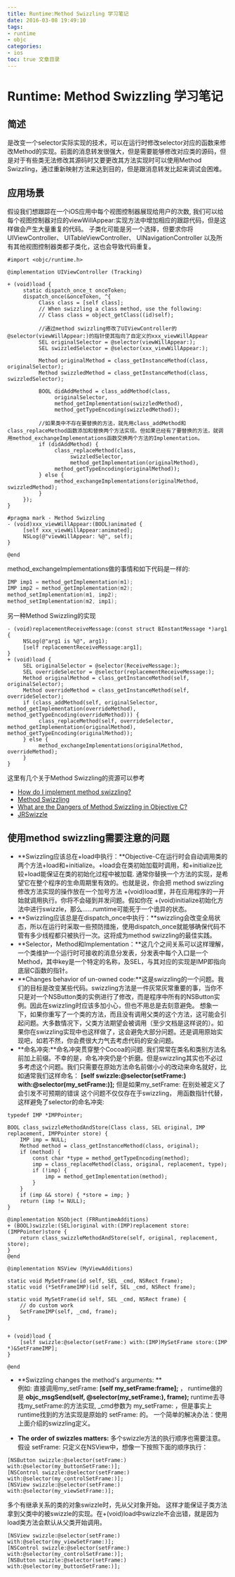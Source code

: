 ```yaml
---
title: Runtime:Method Swizzling 学习笔记
date: 2016-03-08 19:49:10
tags:
- runtime
- objc
categories:
- ios
toc: true 文章目录
---
```


# Runtime: Method Swizzling 学习笔记

## 简述
是改变一个selector实际实现的技术，可以在运行时修改selector对应的函数来修改Method的实现。前面的消息转发很强大，但是需要能够修改对应类的源码，但是对于有些类无法修改其源码时又要更改其方法实现时可以使用Method Swizzling，通过重新映射方法来达到目的，但是跟消息转发比起来调试会困难。

## 应用场景
假设我们想跟踪在一个iOS应用中每个视图控制器展现给用户的次数, 我们可以给每个视图控制器对应的viewWillAppear:实现方法中增加相应的跟踪代码，但是这样做会产生大量重复的代码。
子类化可能是另一个选择，但要求你将UIViewController、 UITableViewController、 UINavigationController 以及所有其他视图控制器类都子类化，这也会导致代码重复。

<!-- more -->


```objc
#import <objc/runtime.h>

@implementation UIViewController (Tracking)

+ (void)load {
     static dispatch_once_t onceToken;
     dispatch_once(&onceToken, ^{
          Class class = [self class];
          // When swizzling a class method, use the following:
          // Class class = object_getClass((id)self);

          //通过method swizzling修改了UIViewController的@selector(viewWillAppear:)的指针使其指向了自定义的xxx_viewWillAppear
          SEL originalSelector = @selector(viewWillAppear:);
          SEL swizzledSelector = @selector(xxx_viewWillAppear:);

          Method originalMethod = class_getInstanceMethod(class, originalSelector);
          Method swizzledMethod = class_getInstanceMethod(class, swizzledSelector);

          BOOL didAddMethod = class_addMethod(class,
               originalSelector,
               method_getImplementation(swizzledMethod),
               method_getTypeEncoding(swizzledMethod));

          //如果类中不存在要替换的方法，就先用class_addMethod和class_replaceMethod函数添加和替换两个方法实现。但如果已经有了要替换的方法，就调用method_exchangeImplementations函数交换两个方法的Implementation。
          if (didAddMethod) {
               class_replaceMethod(class,
                    swizzledSelector,
                    method_getImplementation(originalMethod),
               method_getTypeEncoding(originalMethod));
          } else {
               method_exchangeImplementations(originalMethod, swizzledMethod);
          }
     });
}

#pragma mark - Method Swizzling
- (void)xxx_viewWillAppear:(BOOL)animated {
     [self xxx_viewWillAppear:animated];
     NSLog(@"viewWillAppear: %@", self);
}

@end
```
method_exchangeImplementations做的事情和如下代码是一样的:

```cpp
IMP imp1 = method_getImplementation(m1);
IMP imp2 = method_getImplementation(m2);
method_setImplementation(m1, imp2);
method_setImplementation(m2, imp1);
```

另一种Method Swizzling的实现

```objc
- (void)replacementReceiveMessage:(const struct BInstantMessage *)arg1 {
     NSLog(@"arg1 is %@", arg1);
     [self replacementReceiveMessage:arg1];
}
+ (void)load {
     SEL originalSelector = @selector(ReceiveMessage:);
     SEL overrideSelector = @selector(replacementReceiveMessage:);
     Method originalMethod = class_getInstanceMethod(self, originalSelector);
     Method overrideMethod = class_getInstanceMethod(self, overrideSelector);
     if (class_addMethod(self, originalSelector, method_getImplementation(overrideMethod), method_getTypeEncoding(overrideMethod))) {
          class_replaceMethod(self, overrideSelector, method_getImplementation(originalMethod), method_getTypeEncoding(originalMethod));
     } else {
          method_exchangeImplementations(originalMethod, overrideMethod);
     }
}
```

这里有几个关于Method Swizzling的资源可以参考

- [How do I implement method swizzling?](http://stackoverflow.com/questions/5371601/how-do-i-implement-method-swizzling)
- [Method Swizzling](http://nshipster.com/method-swizzling/)
- [What are the Dangers of Method Swizzling in Objective C?](http://stackoverflow.com/questions/5339276/what-are-the-dangers-of-method-swizzling-in-objective-c)
- [JRSwizzle](https://github.com/rentzsch/jrswizzle)

## 使用method swizzling需要注意的问题
- **Swizzling应该总在+load中执行：**Objective-C在运行时会自动调用类的两个方法+load和+initialize。+load会在类初始加载时调用，和+initialize比较+load能保证在类的初始化过程中被加载.
通常你替换一个方法的实现，是希望它在整个程序的生命周期里有效的。也就是说，你会把 method swizzling 修改方法实现的操作放在一个加号方法 +(void)load里，并在应用程序的一开始就调用执行。你将不会碰到并发问题。假如你在 +(void)initialize初始化方法中进行swizzle，那么……rumtime可能死于一个诡异的状态。
- **Swizzling应该总是在dispatch_once中执行：**swizzling会改变全局状态，所以在运行时采取一些预防措施，使用dispatch_once就能够确保代码不管有多少线程都只被执行一次。这将成为method swizzling的最佳实践。
- **Selector，Method和Implementation：**这几个之间关系可以这样理解，一个类维护一个运行时可接收的消息分发表，分发表中每个入口是一个Method，其中key是一个特定的名称，及SEL，与其对应的实现是IMP即指向底层C函数的指针。
- **Changes behavior of un-owned code:**这是swizzling的一个问题。我们的目标是改变某些代码。swizzling方法是一件灰常灰常重要的事，当你不只是对一个NSButton类的实例进行了修改，而是程序中所有的NSButton实例。因此在swizzling时应该多加小心，但也不用总是去刻意避免。
想象一下，如果你重写了一个类的方法，而且没有调用父类的这个方法，这可能会引起问题。大多数情况下，父类方法期望会被调用（至少文档是这样说的）。如果你在swizzling实现中也这样做了，这会避免大部分问题。还是调用原始实现吧，如若不然，你会费很大力气去考虑代码的安全问题。
- **命名冲突:**命名冲突贯穿整个Cocoa的问题. 我们常常在类名和类别方法名前加上前缀。不幸的是，命名冲突仍是个折磨。但是swizzling其实也不必过多考虑这个问题。我们只需要在原始方法命名前做小小的改动来命名就好，比如通常我们这样命名：
 **[self swizzle:@selector(setFrame:) with:@selector(my_setFrame:)];** 
 但是如果my_setFrame: 在别处被定义了会引发不可预期的错误
 这个问题不仅仅存在于swizzling， 用函数指针代替，这样避免了selector的命名冲突:

```
typedef IMP *IMPPointer;  

BOOL class_swizzleMethodAndStore(Class class, SEL original, IMP replacement, IMPPointer store) {  
    IMP imp = NULL;  
    Method method = class_getInstanceMethod(class, original);  
    if (method) {  
        const char *type = method_getTypeEncoding(method);  
        imp = class_replaceMethod(class, original, replacement, type);  
        if (!imp) {  
            imp = method_getImplementation(method);  
        }  
    }  
    if (imp && store) { *store = imp; }  
    return (imp != NULL);  
}  
  
@implementation NSObject (FRRuntimeAdditions)  
+ (BOOL)swizzle:(SEL)original with:(IMP)replacement store:(IMPPointer)store {  
    return class_swizzleMethodAndStore(self, original, replacement, store);  
}  
@end  

@implementation NSView (MyViewAdditions)  

static void MySetFrame(id self, SEL _cmd, NSRect frame);  
static void (*SetFrameIMP)(id self, SEL _cmd, NSRect frame);  
 
static void MySetFrame(id self, SEL _cmd, NSRect frame) {  
    // do custom work  
    SetFrameIMP(self, _cmd, frame);  
}  
  
  
+ (void)load {  
    [self swizzle:@selector(setFrame:) with:(IMP)MySetFrame store:(IMP *)&SetFrameIMP];  
}  

@end 

```

- **Swizzling changes the method's arguments: **  
例如: 直接调用my_setFrame:  **[self my_setFrame:frame];**  ，
runtime做的是 **objc_msgSend(self, @selector(my_setFrame:), frame);** 
runtime去寻找my_setFrame:的方法实现, _cmd参数为 my_setFrame: ，但是事实上runtime找到的方法实现是原始的 setFrame: 的。
一个简单的解决办法：使用上面介绍的swizzling定义。

- **The order of swizzles matters:**
多个swizzle方法的执行顺序也需要注意。假设 setFrame: 只定义在NSView中，想像一下按照下面的顺序执行：

```
[NSButton swizzle:@selector(setFrame:) with:@selector(my_buttonSetFrame:)];  
[NSControl swizzle:@selector(setFrame:) with:@selector(my_controlSetFrame:)];  
[NSView swizzle:@selector(setFrame:) with:@selector(my_viewSetFrame:)];  
```
多个有继承关系的类的对象swizzle时，先从父对象开始。 这样才能保证子类方法拿到父类中的被swizzle的实现。在+(void)load中swizzle不会出错，就是因为load类方法会默认从父类开始调用。
```
[NSView swizzle:@selector(setFrame:) with:@selector(my_viewSetFrame:)];  
[NSControl swizzle:@selector(setFrame:) with:@selector(my_controlSetFrame:)];  
[NSButton swizzle:@selector(setFrame:) with:@selector(my_buttonSetFrame:)];  
```

